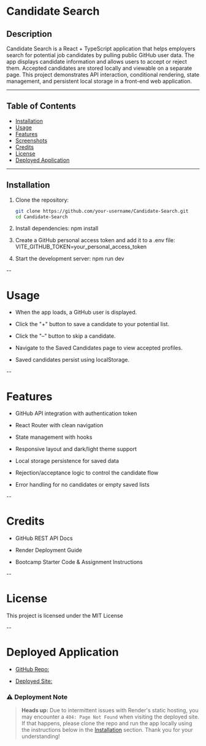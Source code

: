# Candidate Search

## Description

Candidate Search is a React + TypeScript application that helps employers search for potential job candidates by pulling public GitHub user data. The app displays candidate information and allows users to accept or reject them. Accepted candidates are stored locally and viewable on a separate page. This project demonstrates API interaction, conditional rendering, state management, and persistent local storage in a front-end web application.

---

## Table of Contents

- [Installation](#installation)
- [Usage](#usage)
- [Features](#features)
- [Screenshots](#screenshots)
- [Credits](#credits)
- [License](#license)
- [Deployed Application](#deployed-application)

---

## Installation

1. Clone the repository:
   ```bash
   git clone https://github.com/your-username/Candidate-Search.git
   cd Candidate-Search

2. Install dependencies:
    npm install

3. Create a GitHub personal access token and add it to a .env file:
    VITE_GITHUB_TOKEN=your_personal_access_token

4. Start the development server:
    npm run dev

--

# Usage

* When the app loads, a GitHub user is displayed.

* Click the "+" button to save a candidate to your potential list.

* Click the "–" button to skip a candidate.

* Navigate to the Saved Candidates page to view accepted profiles.

* Saved candidates persist using localStorage.

--

# Features

* GitHub API integration with authentication token

* React Router with clean navigation

* State management with hooks

* Responsive layout and dark/light theme support

* Local storage persistence for saved data

* Rejection/acceptance logic to control the candidate flow

* Error handling for no candidates or empty saved lists

--

# Credits

* GitHub REST API Docs

* Render Deployment Guide

* Bootcamp Starter Code & Assignment Instructions

--

# License

This project is licensed under the MIT License

--

# Deployed Application

* [GitHub Repo:](https://github.com/eholt19/Candidate-Search)

* [Deployed Site:](https://candidate-search-56v1.onrender.com)

### ⚠️ Deployment Note

> **Heads up:** Due to intermittent issues with Render's static hosting, you may encounter a `404: Page Not Found` when visiting the deployed site. If that happens, please clone the repo and run the app locally using the instructions below in the [Installation](#installation) section. Thank you for your understanding!
